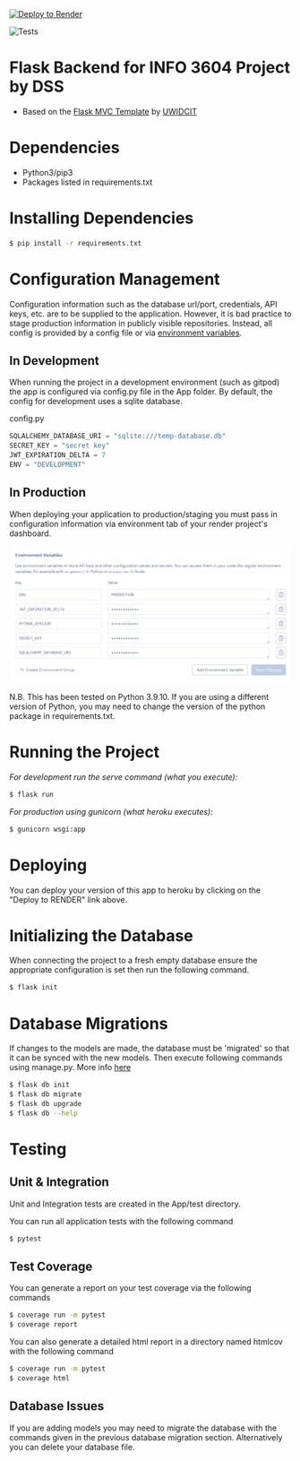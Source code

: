 <a href="https://render.com/deploy?repo=https://github.com/DSS-3604/flask-3604">
  <img src="https://render.com/images/deploy-to-render-button.svg" alt="Deploy to Render">
</a>

![Tests](https://github.com/DSS-3604/flask-3604/actions/workflows/dev.yml/badge.svg)

# Flask Backend for INFO 3604 Project by DSS
- Based on the [Flask MVC Template](https://github.com/uwidcit/flaskmvc) by [UWIDCIT](https://github.com/uwidcit)

# Dependencies
* Python3/pip3
* Packages listed in requirements.txt

# Installing Dependencies
```bash
$ pip install -r requirements.txt
```

# Configuration Management

Configuration information such as the database url/port, credentials, API keys, etc. are to be supplied to the application. However, it is bad practice to stage production information in publicly visible repositories.
Instead, all config is provided by a config file or via [environment variables](https://linuxize.com/post/how-to-set-and-list-environment-variables-in-linux/).

## In Development

When running the project in a development environment (such as gitpod) the app is configured via config.py file in the App folder. By default, the config for development uses a sqlite database.

config.py
```python
SQLALCHEMY_DATABASE_URI = "sqlite:///temp-database.db"
SECRET_KEY = "secret key"
JWT_EXPIRATION_DELTA = 7
ENV = "DEVELOPMENT"
```

## In Production

When deploying your application to production/staging you must pass
in configuration information via environment tab of your render project's dashboard.

![perms](./images/fig1.png)

N.B. This has been tested on Python 3.9.10. If you are using a different version of Python, you may need to change the version of the python package in requirements.txt.


# Running the Project

_For development run the serve command (what you execute):_
```bash
$ flask run
```

_For production using gunicorn (what heroku executes):_
```bash
$ gunicorn wsgi:app
```

# Deploying
You can deploy your version of this app to heroku by clicking on the "Deploy to RENDER" link above.

# Initializing the Database
When connecting the project to a fresh empty database ensure the appropriate configuration is set then run the following command.

```bash
$ flask init
```

# Database Migrations
If changes to the models are made, the database must be 'migrated' so that it can be synced with the new models.
Then execute following commands using manage.py. More info [here](https://flask-migrate.readthedocs.io/en/latest/)

```bash
$ flask db init
$ flask db migrate
$ flask db upgrade
$ flask db --help
```

# Testing

## Unit & Integration
Unit and Integration tests are created in the App/test directory.

You can run all application tests with the following command

```bash
$ pytest
```

## Test Coverage

You can generate a report on your test coverage via the following commands

```bash
$ coverage run -m pytest
$ coverage report
```

You can also generate a detailed html report in a directory named htmlcov with the following command

```bash
$ coverage run -m pytest
$ coverage html
```

## Database Issues

If you are adding models you may need to migrate the database with the commands given in the previous database migration section. Alternatively you can delete your database file.
